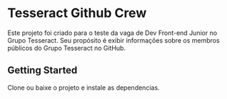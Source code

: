 # Tesseract Github Crew

Este projeto foi criado para o teste da vaga de Dev Front-end Junior no Grupo Tesseract.
Seu propósito é exibir informações sobre os membros públicos do Grupo Tesseract no GitHub.

## Getting Started

Clone ou baixe o projeto e instale as dependencias.
